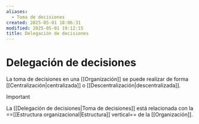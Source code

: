 ```yaml
---
aliases:
  - Toma de decisiones
created: 2025-05-01 18:06:31
modified: 2025-05-01 19:12:15
title: Delegación de decisiones
---
```


# Delegación de decisiones

La toma de decisiones en una [[Organización]] se puede realizar de forma [[Centralización|centralizada]] o [[Descentralización|descentralizada]].

> [!important]
> La [[Delegación de decisiones|Toma de decisiones]] está relacionada con la ==[[Estructura organizacional|Estructura]] vertical== de la [[Organización]].
